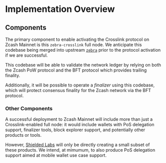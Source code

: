 # Implementation Overview

## Components

The primary component to enable activating the Crosslink protocol on Zcash Mainnet is this `zebra-crosslink` full node. We anticipate this codebase being merged into upstream [`zebra`](https://github.com/ZcashFoundation/zebra) prior to the protocol activation if we are successful.

This codebase will be able to validate the network ledger by relying on both the Zcash PoW protocol and the BFT protocol which provides trailing finality.

Additionally, it will be possible to operate a _finalizer_ using this codebase, which will protect consensus finality for the Zcash network via the BFT protocol.

### Other Components

A successful deployment to Zcash Mainnet will include more than just a Crosslink-enabled full node: it would include wallets with PoS delegation support, finalizer tools, block explorer support, and potentially other products or tools.

However, [Shielded Labs](https://shieldedlabs.net) will only be directly creating a small subset of these products. We intend, at mimumum, to also produce PoS delegation support aimed at mobile wallet use case support. 
